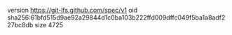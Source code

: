 version https://git-lfs.github.com/spec/v1
oid sha256:61bfd515d9ae92a29844d1c0ba103b222ffd009dffc049f5ba1a8adf227bc8db
size 4725
